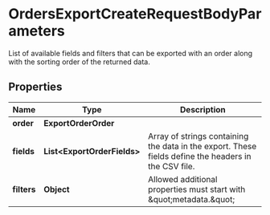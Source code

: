 

# OrdersExportCreateRequestBodyParameters

List of available fields and filters that can be exported with an order along with the sorting order of the returned data.

## Properties

| Name | Type | Description |
|------------ | ------------- | ------------- |
|**order** | **ExportOrderOrder** |  |
|**fields** | **List&lt;ExportOrderFields&gt;** | Array of strings containing the data in the export. These fields define the headers in the CSV file. |
|**filters** | **Object** | Allowed additional properties must start with \&quot;metadata.\&quot; |




